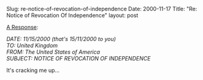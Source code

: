 Slug: re-notice-of-revocation-of-independence
Date: 2000-11-17
Title: "Re: Notice of Revocation Of Independence"
layout: post

<a href="http://www.crackaddict.com/~keith/response.php">A Response</a>:

<i>DATE:	11/15/2000 (that&#39;s 15/11/2000 to you)<br />
TO:	United Kingdom<br />
FROM:	The United States of America<br />
SUBJECT:	NOTICE OF REVOCATION OF INDEPENDENCE</i>

It&#39;s cracking me up...
